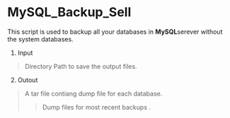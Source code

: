 # MySQL_Backup_Sell
This script is used to backup all your databases in **MySQL**serever without the system databases. 
1. Input
>Directory Path to save the output files.
2. Outout
>A tar file contiang dump file for each database.
>>Dump files for most recent backups .
